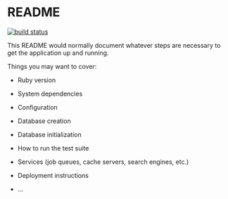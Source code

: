 # README

[![build status](http://ruby-git.act.buaa.edu.cn/ruby-2018/16071064-website/badges/master/er/build.svg)](http://ruby-git.act.buaa.edu.cn/ruby-2018/16071064-website/commits/master)

This README would normally document whatever steps are necessary to get the
application up and running.

Things you may want to cover:

* Ruby version

* System dependencies

* Configuration

* Database creation

* Database initialization

* How to run the test suite

* Services (job queues, cache servers, search engines, etc.)

* Deployment instructions

* ...
